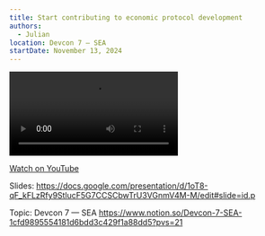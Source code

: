 ```yaml
---
title: Start contributing to economic protocol development
authors:
  - Julian
location: Devcon 7 — SEA
startDate: November 13, 2024
---
```


<video src="https://youtu.be/CaauVb5jcH8?si=SlYLrxZ4w7SHY-D6"></video>

[Watch on YouTube](https://youtu.be/CaauVb5jcH8?si=SlYLrxZ4w7SHY-D6)

Slides: <https://docs.google.com/presentation/d/1oT8-qF_kFLzRfy9StlucF5G7CCSCbwTrU3VGnmV4M-M/edit#slide=id.p>

Topic: Devcon 7 — SEA <https://www.notion.so/Devcon-7-SEA-1cfd9895554181d6bdd3c429f1a88dd5?pvs=21>
